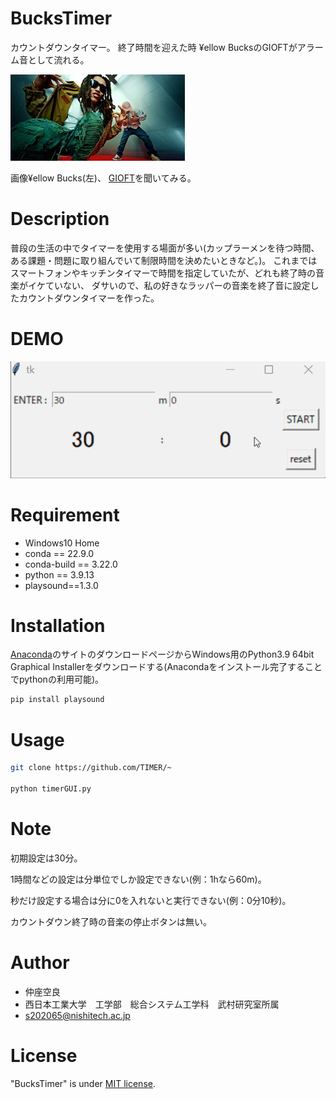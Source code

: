 # BucksTimer

カウントダウンタイマー。
終了時間を迎えた時 ¥ellow BucksのGIOFTがアラーム音として流れる。

![bucs.png](bucs.png)

画像¥ellow Bucks(左)、
[GIOFT](https://www.youtube.com/watch?v=gdJs6B4Opp4)を聞いてみる。

# Description

普段の生活の中でタイマーを使用する場面が多い(カップラーメンを待つ時間、ある課題・問題に取り組んでいて制限時間を決めたいときなど。)。
これまではスマートフォンやキッチンタイマーで時間を指定していたが、どれも終了時の音楽がイケていない、
ダサいので、私の好きなラッパーの音楽を終了音に設定したカウントダウンタイマーを作った。

# DEMO  

![alt](timer.gif)



# Requirement
* Windows10 Home
* conda == 22.9.0
* conda-build == 3.22.0
* python == 3.9.13
* playsound==1.3.0

# Installation
[Anaconda](https://www.anaconda.com/products/distribution)のサイトのダウンロードページからWindows用のPython3.9 64bit Graphical Installerをダウンロードする(Anacondaをインストール完了することでpythonの利用可能)。



```bash
pip install playsound
```

# Usage

```bash
git clone https://github.com/TIMER/~

python timerGUI.py 
```

# Note

初期設定は30分。

1時間などの設定は分単位でしか設定できない(例：1hなら60m)。

秒だけ設定する場合は分に0を入れないと実行できない(例：0分10秒)。

カウントダウン終了時の音楽の停止ボタンは無い。

# Author

* 仲座空良
* 西日本工業大学　工学部　総合システム工学科　武村研究室所属
* s202065@nishitech.ac.jp

# License

"BucksTimer" is under [MIT license](https://en.wikipedia.org/wiki/MIT_License).
